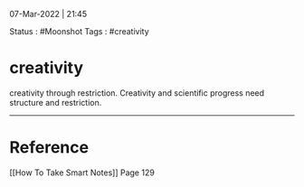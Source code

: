 07-Mar-2022 | 21:45

Status : #Moonshot 
Tags : #creativity




# creativity

creativity through restriction. Creativity and scientific progress need structure and restriction.

---

# Reference
[[How To Take Smart Notes]] Page 129